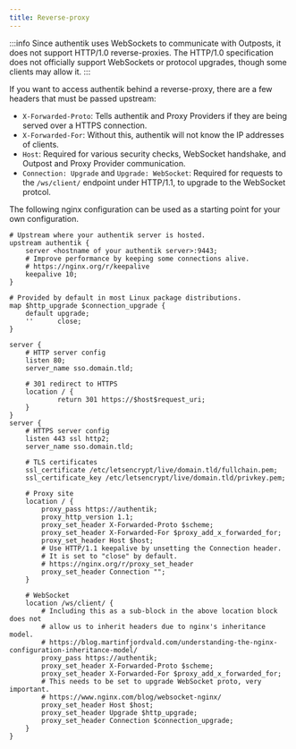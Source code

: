 ```yaml
---
title: Reverse-proxy
---
```


:::info
Since authentik uses WebSockets to communicate with Outposts, it does not support HTTP/1.0 reverse-proxies. The HTTP/1.0 specification does not officially support WebSockets or protocol upgrades, though some clients may allow it.
:::

If you want to access authentik behind a reverse-proxy, there are a few headers that must be passed upstream:
- `X-Forwarded-Proto`: Tells authentik and Proxy Providers if they are being served over a HTTPS connection.
- `X-Forwarded-For`: Without this, authentik will not know the IP addresses of clients.
- `Host`: Required for various security checks, WebSocket handshake, and Outpost and Proxy Provider communication.
- `Connection: Upgrade` and `Upgrade: WebSocket`: Required for requests to the `/ws/client/` endpoint under HTTP/1.1, to upgrade to the WebSocket protcol.

The following nginx configuration can be used as a starting point for your own configuration.

```
# Upstream where your authentik server is hosted.
upstream authentik {
    server <hostname of your authentik server>:9443;
    # Improve performance by keeping some connections alive.
    # https://nginx.org/r/keepalive
    keepalive 10;
}

# Provided by default in most Linux package distributions.
map $http_upgrade $connection_upgrade {
    default upgrade;
    ''      close;
}

server {
    # HTTP server config
    listen 80;
    server_name sso.domain.tld;

    # 301 redirect to HTTPS
    location / {
            return 301 https://$host$request_uri;
    }
}
server {
    # HTTPS server config
    listen 443 ssl http2;
    server_name sso.domain.tld;

    # TLS certificates
    ssl_certificate /etc/letsencrypt/live/domain.tld/fullchain.pem;
    ssl_certificate_key /etc/letsencrypt/live/domain.tld/privkey.pem;

    # Proxy site
    location / {
        proxy_pass https://authentik;
        proxy_http_version 1.1;
        proxy_set_header X-Forwarded-Proto $scheme;
        proxy_set_header X-Forwarded-For $proxy_add_x_forwarded_for;
        proxy_set_header Host $host;
        # Use HTTP/1.1 keepalive by unsetting the Connection header.
        # It is set to "close" by default.
        # https://nginx.org/r/proxy_set_header
        proxy_set_header Connection "";
    }

    # WebSocket
    location /ws/client/ {
        # Including this as a sub-block in the above location block does not
        # allow us to inherit headers due to nginx's inheritance model.
        # https://blog.martinfjordvald.com/understanding-the-nginx-configuration-inheritance-model/
        proxy_pass https://authentik;
        proxy_set_header X-Forwarded-Proto $scheme;
        proxy_set_header X-Forwarded-For $proxy_add_x_forwarded_for;
        # This needs to be set to upgrade WebSocket proto, very important.
        # https://www.nginx.com/blog/websocket-nginx/
        proxy_set_header Host $host;
        proxy_set_header Upgrade $http_upgrade;
        proxy_set_header Connection $connection_upgrade;
    }
}
```
